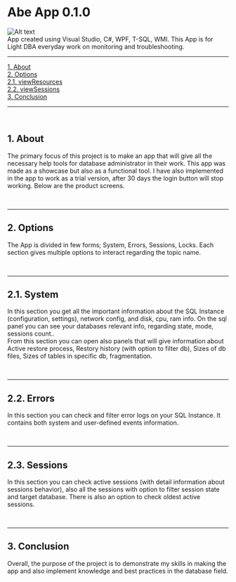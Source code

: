 # Abe App 0.1.0  
![Alt text](https://github.com/abeamar/abeApp/blob/main/logo.png) <br>
App created using Visual Studio, C#, WPF, T-SQL, WMI. This App is for Light DBA everyday work on monitoring and troubleshooting.
<hr>
 <p dir="auto">
        <a href="#about">1. About</a><br>
        <a href="#options">2. Options</a><br>
        <a href="#resources"> 2.1. viewResources</a><br>
        <a href="#sessions"> 2.2. viewSessions</a><br>
        <a href="#conclusion">3. Conclusion</a><br>
    </p>
    <hr>
    <br>
     <section id="about">
        <h2>1. About</h2>
        <p>The primary focus of this project is to make an app that will give all the necessary help tools for database administrator in their work. This app was made as a showcase but also as a functional tool. I have also implemented in the app to work as a trial version, after 30 days the login button will stop working. Below are the product screens.</p>
    </section>
        <br>
            <hr>
    <section id="options">
        <h2>2. Options</h2>
        <p>The App is divided in few forms; System, Errors, Sessions, Locks. Each section gives multiple options to interact regarding the topic name.</p>
    </section>
        <br>
            <hr>
    <section id="resource">
        <h2>2.1. System</h2>
        <p>In this section you get all the important information about the SQL Instance (configuration, settings), network config, and disk, cpu, ram info. On the sql panel you can see your databases relevant info, regarding state, mode, sessions count..<br>From this section you can open also panels that will give information about Active restore process, Restory history (with option to filter db), Sizes of db files, Sizes of tables in specific db, fragmentation.</p>
    </section>
        <br>
            <hr>
    <section id="errors">
        <h2>2.2. Errors</h2>
        <p>In this section you can check and filter error logs on your SQL Instance. It contains both system and user-defined events information.</p>
    </section>
            <br>
            <hr>
        <section id="sessions">
        <h2>2.3. Sessions</h2>
        <p>In this section you can check active sessions (with detail information about sessions behavior), also all the sessions with option to filter session state and target database. There is also an option to check oldest active sessions.</p>
    </section>
            <br>
            <hr>
    <section id="conclusion">
        <h2>3. Conclusion</h2>
        <p>Overall, the purpose of the project is to demonstrate my skills in making the app and also implement knowledge and best practices in the database field.</p>
    </section>
        <br>

